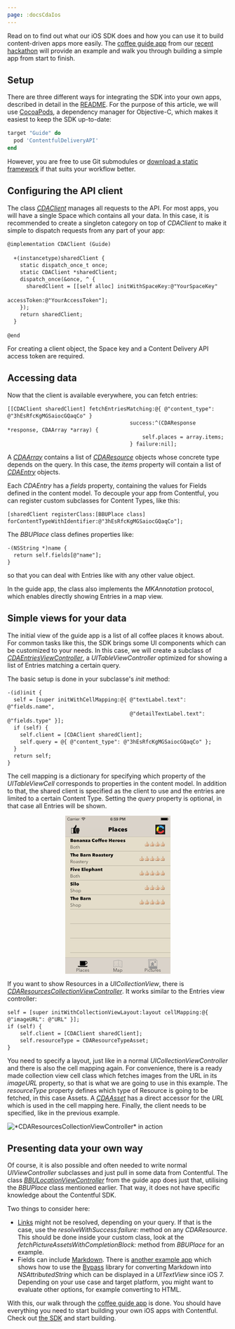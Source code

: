 ```yaml
---
page: :docsCdaIos
---
```


Read on to find out what our iOS SDK does and how you can use it to build content-driven apps more easily. The [coffee guide app][1] from our [recent hackathon][19] will provide an example and walk you through building a simple app from start to finish.

## Setup

There are three different ways for integrating the SDK into your own apps, described in detail in the [README][2]. For the purpose of this article, we will use [CocoaPods][8], a dependency manager for Objective-C, which makes it easiest to keep the SDK up-to-date:

~~~ ruby
target "Guide" do
  pod 'ContentfulDeliveryAPI'
end
~~~

However, you are free to use Git submodules or [download a static framework][18] if that suits your workflow better.

## Configuring the API client

The class [*CDAClient*][3] manages all requests to the API. For most apps, you will have a single Space which contains all your data. In this case, it is recommended to create a singleton category on top of *CDAClient* to make it simple to dispatch requests from any part of your app:

~~~ objc
@implementation CDAClient (Guide)

  +(instancetype)sharedClient {
    static dispatch_once_t once;
    static CDAClient *sharedClient;
    dispatch_once(&once, ^ {
      sharedClient = [[self alloc] initWithSpaceKey:@"YourSpaceKey"
                                        accessToken:@"YourAccessToken"];
    });
    return sharedClient;
  }

@end
~~~

For creating a client object, the Space key and a Content Delivery API access token are required.

## Accessing data

Now that the client is available everywhere, you can fetch entries:

~~~ objc
[[CDAClient sharedClient] fetchEntriesMatching:@{ @"content_type": @"3hEsRfcKgMGSaiocGQaqCo" }
                                       success:^(CDAResponse *response, CDAArray *array) {
                                           self.places = array.items;
                                       } failure:nil];
~~~

A [*CDAArray*][5] contains a list of [*CDAResource*][6] objects whose concrete type depends on the query. In this case, the *items* property will contain a list of [*CDAEntry*][7] objects.

Each *CDAEntry* has a *fields* property, containing the values for Fields defined in the content model. To decouple your app from Contentful, you can register custom subclasses for Content Types, like this:

~~~ objc
[sharedClient registerClass:[BBUPlace class] forContentTypeWithIdentifier:@"3hEsRfcKgMGSaiocGQaqCo"];
~~~

The *BBUPlace* class defines properties like:

~~~ objc
-(NSString *)name {
  return self.fields[@"name"];
}
~~~

so that you can deal with Entries like with any other value object.

In the guide app, the class also implements the *MKAnnotation* protocol, which enables directly showing Entries in a map view.

## Simple views for your data

The initial view of the guide app is a list of all coffee places it knows about. For common tasks like this, the SDK brings some UI components which can be customized to your needs. In this case, we will create a subclass of [*CDAEntriesViewController*][4], a *UITableViewController* optimized for showing a list of Entries matching a certain query.

The basic setup is done in your subclasse's *init* method:

~~~ objc
-(id)init {
  self = [super initWithCellMapping:@{ @"textLabel.text": @"fields.name",
                                       @"detailTextLabel.text": @"fields.type" }];
  if (self) {
    self.client = [CDAClient sharedClient];
    self.query = @{ @"content_type": @"3hEsRfcKgMGSaiocGQaqCo" };
  }
  return self;
}
~~~

The cell mapping is a dictionary for specifying which property of the *UITableViewCell* corresponds to properties in the content model. In addition to that, the shared client is specified as the client to use and the entries are limited to a certain Content Type. Setting the *query* property is optional, in that case all Entries will be shown.

<img alt="*CDAEntriesViewController* in action" style="width: initial; display: block;
  margin: 0 auto;" src="https://raw.githubusercontent.com/contentful-labs/guide-app-ios/master/Screenshots/menu.png" />

If you want to show Resources in a *UICollectionView*, there is [*CDAResourcesCollectionViewController*][9]. It works similar to the Entries view controller:

~~~ objc
self = [super initWithCollectionViewLayout:layout cellMapping:@{ @"imageURL": @"URL" }];
if (self) {
    self.client = [CDAClient sharedClient];
    self.resourceType = CDAResourceTypeAsset;
}
~~~

You need to specify a layout, just like in a normal *UICollectionViewController* and there is also the cell mapping again. For convenience, there is a ready made collection view cell class which fetches images from the URL in its *imageURL* property, so that is what we are going to use in this example. The *resourceType* property defines which type of Resource is going to be fetched, in this case Assets. A [*CDAAsset*][10] has a direct accessor for the *URL* which is used in the cell mapping here. Finally, the client needs to be specified, like in the previous example.

<img alt="*CDAResourcesCollectionViewController* in action" style="width: initial; display: block;
  margin: 0 auto;" src="https://github.com/contentful/guide-app-ios/raw/master/Screenshots/pictures.png" />

## Presenting data your own way

Of course, it is also possible and often needed to write normal *UIViewController* subclasses and just pull in some data from Contentful. The class [*BBULocationViewController*][11] from the guide app does just that, utilising the *BBUPlace* class mentioned earlier. That way, it does not have specific knowledge about the Contentful SDK.

Two things to consider here:

* [Links][12] might not be resolved, depending on your query. If that is the case, use the *resolveWithSuccess:failure:* method on any *CDAResource*. This should be done inside your custom class, look at the *fetchPictureAssetsWithCompletionBlock:* method from *BBUPlace* for an example.
* Fields can include [Markdown][14]. There is [another example app][15] which shows how to use the [Bypass][16] library for converting Markdown into *NSAttributedString* which can be displayed in a *UITextView* since iOS 7. Depending on your use case and target platform, you might want to evaluate other options, for example converting to HTML.

With this, our walk through the [coffee guide app][1] is done. You should have everything you need to start building your own iOS apps with Contentful. Check out [the SDK][17] and start building.

[1]: https://github.com/contentful-labs/guide-app-ios/
[2]: https://github.com/contentful/contentful.objc/blob/master/README.md
[3]: http://cocoadocs.org/docsets/ContentfulDeliveryAPI/1.7.4/Classes/CDAClient.html
[4]: http://cocoadocs.org/docsets/ContentfulDeliveryAPI/1.7.4/Classes/CDAEntriesViewController.html
[5]: http://cocoadocs.org/docsets/ContentfulDeliveryAPI/1.7.4/Classes/CDAArray.html
[6]: http://cocoadocs.org/docsets/ContentfulDeliveryAPI/1.7.4/Classes/CDAResource.html
[7]: http://cocoadocs.org/docsets/ContentfulDeliveryAPI/1.7.4/Classes/CDAEntry.html
[8]: https://cocoapods.org/
[9]: http://cocoadocs.org/docsets/ContentfulDeliveryAPI/1.7.4/Classes/CDAResourcesCollectionViewController.html
[10]: http://cocoadocs.org/docsets/ContentfulDeliveryAPI/1.7.4/Classes/CDAAsset.html
[11]: https://github.com/contentful-labs/guide-app-ios/blob/master/Code/BBULocationViewController.m
[12]: /developers/docs/concepts/links/
[14]: /blog/2014/02/28/here-be-bold-headlines/
[15]: https://github.com/contentful-labs/contentful-qa-app
[16]: http://uncodin.github.io/bypass/
[17]: https://github.com/contentful/contentful.objc/
[18]: http://static.contentful.com/downloads/iOS/ContentfulDeliveryAPI-1.7.4.zip
[19]: /blog/2014/03/26/contentful-hackathon/

